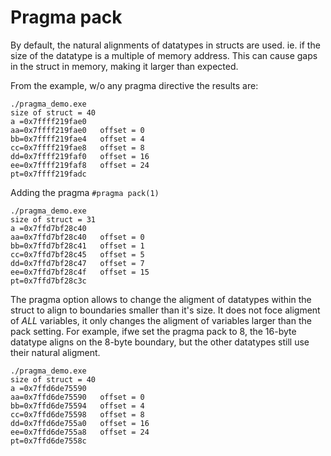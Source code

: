 # Pragma pack

By default, the natural alignments of datatypes in structs are used.
ie. if the size of the datatype is a multiple of memory address. This can cause
gaps in the struct in memory, making it larger than expected.

From the example, w/o any pragma directive the results are:
```
./pragma_demo.exe
size of struct = 40
a =0x7ffff219fae0
aa=0x7ffff219fae0   offset = 0
bb=0x7ffff219fae4   offset = 4
cc=0x7ffff219fae8   offset = 8
dd=0x7ffff219faf0   offset = 16
ee=0x7ffff219faf8   offset = 24
pt=0x7ffff219fadc
```

Adding the pragma `#pragma pack(1)`

```
./pragma_demo.exe
size of struct = 31
a =0x7ffd7bf28c40
aa=0x7ffd7bf28c40   offset = 0
bb=0x7ffd7bf28c41   offset = 1
cc=0x7ffd7bf28c45   offset = 5
dd=0x7ffd7bf28c47   offset = 7
ee=0x7ffd7bf28c4f   offset = 15
pt=0x7ffd7bf28c3c
```

The pragma option allows to change the aligment of datatypes within the struct
to align to boundaries smaller than it's size. It does not foce aligment of
_ALL_ variables, it only changes the aligment of variables larger than the pack
setting. For example, ifwe set the pragma pack to 8, the 16-byte datatype
aligns on the 8-byte boundary, but the other datatypes still use their natural
aligment.

```
./pragma_demo.exe
size of struct = 40
a =0x7ffd6de75590
aa=0x7ffd6de75590   offset = 0
bb=0x7ffd6de75594   offset = 4
cc=0x7ffd6de75598   offset = 8
dd=0x7ffd6de755a0   offset = 16
ee=0x7ffd6de755a8   offset = 24
pt=0x7ffd6de7558c
```